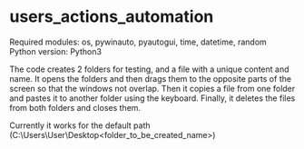 # users_actions_automation

Required modules: os, pywinauto, pyautogui, time, datetime, random\
Python version: Python3

The code creates 2 folders for testing, and a file with a unique content and name. 
It opens the folders and then drags them to the opposite parts of the screen so that the windows not overlap.
Then it copies a file from one folder and pastes it to another folder using the keyboard. 
Finally, it deletes the files from both folders and closes them.

Currently it works for the default path (C:\\Users\User\Desktop\<folder_to_be_created_name>)
